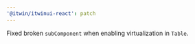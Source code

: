 ```yaml
---
'@itwin/itwinui-react': patch
---
```


Fixed broken `subComponent` when enabling virtualization in `Table`.
